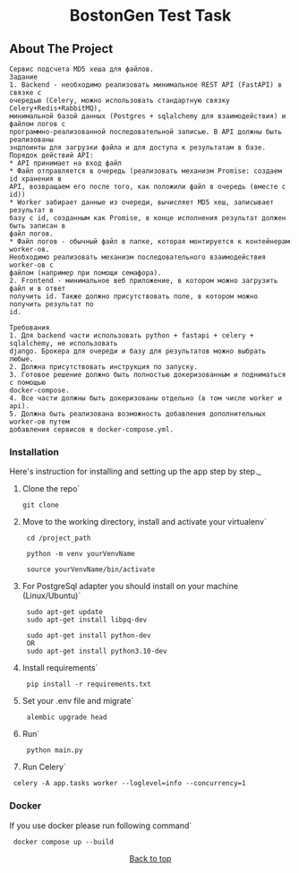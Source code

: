 <div id="top"></div>
<h1 align="center">BostonGen Test Task</h1>

## About The Project

```text
Сервис подсчета MD5 хеша для файлов.
Задание
1. Backend - необходимо реализовать минимальное REST API (FastAPI) в связке с
очередью (Celery, можно использовать стандартную связку Celery+Redis+RabbitMQ),
минимальной базой данных (Postgres + sqlalchemy для взаимодействия) и файлом логов с
программно-реализованной последовательной записью. В API должны быть реализованы
эндпоинты для загрузки файла и для доступа к результатам в базе.
Порядок действий API:
* API принимает на вход файл
* Файл отправляется в очередь (реализовать механизм Promise: создаем id хранения в
API, возвращаем его после того, как положили файл в очередь (вместе с id))
* Worker забирает данные из очереди, вычисляет MD5 хеш, записывает результат в
базу с id, созданным как Promise, в конце исполнения результат должен быть записан в
файл логов.
* Файл логов - обычный файл в папке, которая монтируется к контейнерам worker-ов.
Необходимо реализовать механизм последовательного взаимодействия worker-ов с
файлом (например при помощи семафора).
2. Frontend - минимальное веб приложение, в котором можно загрузить файл и в ответ
получить id. Также должно присутствовать поле, в котором можно получить результат по
id.

Требования
1. Для backend части использовать python + fastapi + celery + sqlalchemy, не использовать
django. Брокера для очереди и базу для результатов можно выбрать любые.
2. Должна присутствовать инструкция по запуску.
3. Готовое решение должно быть полностью докеризованным и подниматься с помощью
docker-compose.
4. Все части должны быть докеризованы отдельно (в том числе worker и api).
5. Должна быть реализована возможность добавления дополнительных worker-ов путем
добавления сервисов в docker-compose.yml.
```

### Installation

Here's instruction for installing and setting up the app step by step._

1. Clone the repo`
   ```shell
   git clone 
   ```

2. Move to the working directory, install and activate your virtualenv`
   ```shell
    cd /project_path 
   ```
   ```shell
    python -m venv yourVenvName
   ```
   ```shell
    source yourVenvName/bin/activate
   ```

3. For PostgreSql adapter you should install on your machine (Linux/Ubuntu)`
   ```shell
    sudo apt-get update
    sudo apt-get install libpq-dev
   ```
   ```shell
    sudo apt-get install python-dev
    OR
    sudo apt-get install python3.10-dev
   ```

4. Install requirements`
   ```shell
    pip install -r requirements.txt
   ```

5. Set your .env file and migrate`
   ```shell
    alembic upgrade head
   ```

9. Run`
   ```shell
    python main.py
   ```

10. Run Celery`
   ```shell
    celery -A app.tasks worker --loglevel=info --concurrency=1
   ```

### Docker

If you use docker please run following command`

   ```shell
    docker compose up --build
   ```

<p align="center"><a href="#top">Back to top</a></p>
